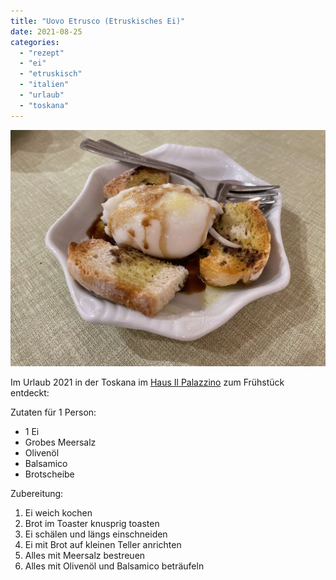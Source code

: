 ```yaml
---
title: "Uovo Etrusco (Etruskisches Ei)"
date: 2021-08-25
categories: 
  - "rezept"
  - "ei"
  - "etruskisch"
  - "italien"
  - "urlaub"
  - "toskana"
---
```


![](../images/uovo-etrusco.jpeg)

Im Urlaub 2021 in der Toskana im [Haus Il Palazzino](https://www.ilpalazzino.net/) zum Frühstück entdeckt:

<!-- more -->

Zutaten für 1 Person:

- 1 Ei
- Grobes Meersalz
- Olivenöl
- Balsamico
- Brotscheibe

Zubereitung:

1. Ei weich kochen
2. Brot im Toaster knusprig toasten
3. Ei schälen und längs einschneiden
4. Ei mit Brot auf kleinen Teller anrichten
5. Alles mit Meersalz bestreuen
6. Alles mit Olivenöl und Balsamico beträufeln
